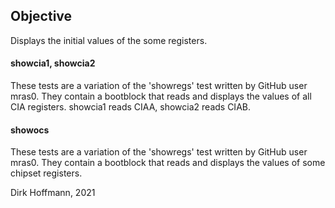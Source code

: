 ## Objective

Displays the initial values of the some registers.

#### showcia1, showcia2

These tests are a variation of the 'showregs' test written by GitHub user mras0. They contain a bootblock that reads and displays the values of all CIA registers. showcia1 reads CIAA, showcia2 reads CIAB.

#### showocs

These tests are a variation of the 'showregs' test written by GitHub user mras0. They contain a bootblock that reads and displays the values of some chipset registers.


Dirk Hoffmann, 2021
